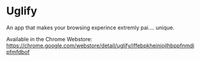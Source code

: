 # Uglify

An app that makes your browsing experince extremly pai.... unique.

Available in the Chrome Webstore: https://chrome.google.com/webstore/detail/uglify/iffebpkheiniojlhbppfnmdjpfmfdbof

